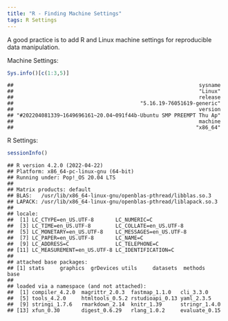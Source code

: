 ```yaml
---
title: "R - Finding Machine Settings"
tags: R Settings
---
```


A good practice is to add R and Linux machine settings for reproducible
data manipulation.

Machine Settings:

```r
Sys.info()[c(1:3,5)]
```

    ##                                                            sysname 
    ##                                                            "Linux" 
    ##                                                            release 
    ##                                         "5.16.19-76051619-generic" 
    ##                                                            version 
    ## "#202204081339~1649696161~20.04~091f44b-Ubuntu SMP PREEMPT Thu Ap" 
    ##                                                            machine 
    ##                                                           "x86_64"

R Settings:

```r
sessionInfo()
```

    ## R version 4.2.0 (2022-04-22)
    ## Platform: x86_64-pc-linux-gnu (64-bit)
    ## Running under: Pop!_OS 20.04 LTS
    ## 
    ## Matrix products: default
    ## BLAS:   /usr/lib/x86_64-linux-gnu/openblas-pthread/libblas.so.3
    ## LAPACK: /usr/lib/x86_64-linux-gnu/openblas-pthread/liblapack.so.3
    ## 
    ## locale:
    ##  [1] LC_CTYPE=en_US.UTF-8       LC_NUMERIC=C              
    ##  [3] LC_TIME=en_US.UTF-8        LC_COLLATE=en_US.UTF-8    
    ##  [5] LC_MONETARY=en_US.UTF-8    LC_MESSAGES=en_US.UTF-8   
    ##  [7] LC_PAPER=en_US.UTF-8       LC_NAME=C                 
    ##  [9] LC_ADDRESS=C               LC_TELEPHONE=C            
    ## [11] LC_MEASUREMENT=en_US.UTF-8 LC_IDENTIFICATION=C       
    ## 
    ## attached base packages:
    ## [1] stats     graphics  grDevices utils     datasets  methods   base     
    ## 
    ## loaded via a namespace (and not attached):
    ##  [1] compiler_4.2.0  magrittr_2.0.3  fastmap_1.1.0   cli_3.3.0      
    ##  [5] tools_4.2.0     htmltools_0.5.2 rstudioapi_0.13 yaml_2.3.5     
    ##  [9] stringi_1.7.6   rmarkdown_2.14  knitr_1.39      stringr_1.4.0  
    ## [13] xfun_0.30       digest_0.6.29   rlang_1.0.2     evaluate_0.15
